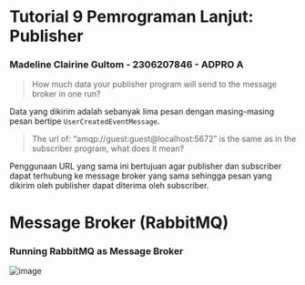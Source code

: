 # Tutorial 9 Pemrograman Lanjut: Publisher
### Madeline Clairine Gultom - 2306207846 - ADPRO A

> How much data your publisher program will send to the message broker in one run?

Data yang dikirim adalah sebanyak lima pesan dengan masing-masing pesan bertipe `UserCreatedEventMessage`.

> The url of: “amqp://guest:guest@localhost:5672” is the same as in the subscriber program, what does it mean? 

Penggunaan URL yang sama ini bertujuan agar publisher dan subscriber dapat terhubung ke message broker yang sama sehingga pesan yang dikirim oleh publisher dapat diterima oleh subscriber.

# Message Broker (RabbitMQ)
### Running RabbitMQ as Message Broker
![image](https://github.com/user-attachments/assets/4ea55a0b-45f3-4332-8ec1-c1ae7368c3ab)

